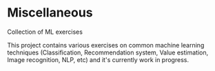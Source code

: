 # Miscellaneous
Collection of ML exercises

This project contains various exercises on common machine learning techniques (Classification, Recommendation system, 
Value estimation, Image recognition, NLP, etc) and it's currently work in progress.
